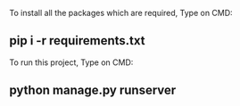 
To install all the packages which are required, Type on CMD:

## pip i -r requirements.txt

To run this project, Type on CMD:

## python manage.py runserver

